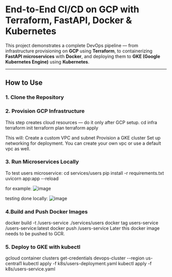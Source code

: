 # End-to-End CI/CD on GCP with Terraform, FastAPI, Docker & Kubernetes

This project demonstrates a complete DevOps pipeline — from infrastructure provisioning on **GCP** using **Terraform**, to containerizing **FastAPI microservices** with **Docker**, and deploying them to **GKE (Google Kubernetes Engine)** using **Kubernetes**.

---

## How to Use

### 1. Clone the Repository

### 2. Provision GCP Infrastructure
This step creates cloud resources — do it only after GCP setup.
cd infra
terraform init
terraform plan
terraform apply

This will:
Create a custom VPC and subnet
Provision a GKE cluster
Set up networking for deployment. You can create your own vpc or use a default vpc as well. 

### 3. Run Microservices Locally
To test users microservice:
cd services/users
pip install -r requirements.txt
uvicorn app:app --reload

for example:
![image](https://github.com/user-attachments/assets/213371ca-e7a7-4535-bcae-6ffb39fc21ba)

testing done locally:
![image](https://github.com/user-attachments/assets/6bc7bbe5-5edf-4c81-8d25-a2b03e33ab39)


### 4.Build and Push Docker Images

docker build -t <your-docker-name>/users-service ./services/users
docker tag users-service <your-docker-name>/users-service:latest
docker push <your-docker-name>/users-service 
Later this docker image needs to be pushed to GCR.

### 5. Deploy to GKE with kubectl
gcloud container clusters get-credentials devops-cluster --region us-central1
kubectl apply -f k8s/users-deployment.yaml
kubectl apply -f k8s/users-service.yaml
